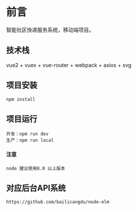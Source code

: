 # 前言

智能社区快递服务系统，移动端项目。

## 技术栈

vue2 + vuex + vue-router + webpack + axios + svg

## 项目安装
	npm install

## 项目运行
	开发：npm run dev
	生产：npm run local 

#### 注意
	node 建议使用8.0 以上版本

## 对应后台API系统
	https://github.com/bailicangdu/node-elm
